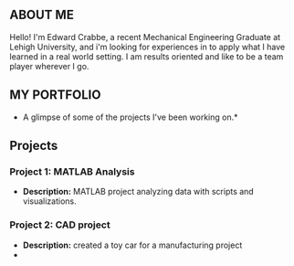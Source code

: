 ## ABOUT ME

Hello! I'm Edward Crabbe, a recent Mechanical Engineering Graduate at Lehigh University, and i'm looking for experiences in to apply what I have learned in a real world setting. I am results oriented and like to be a team player wherever I go.


## MY PORTFOLIO
* A glimpse of some of the projects I've been working on.* 

## Projects

### Project 1: MATLAB Analysis
- **Description:** MATLAB project analyzing data with scripts and visualizations.

### Project 2: CAD project
- **Description:** created a toy car for a manufacturing project
- 
